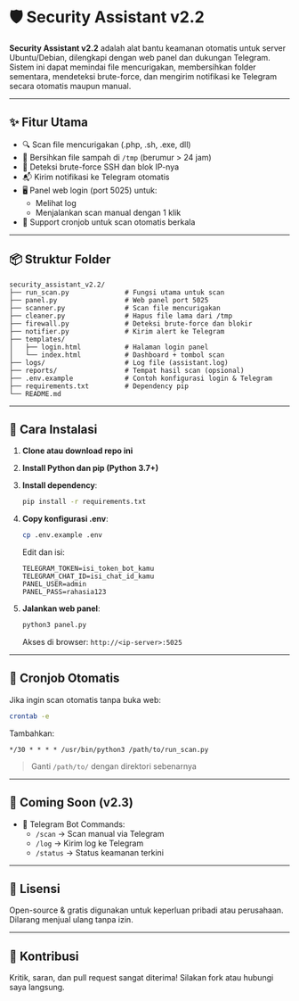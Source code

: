 # 🛡️ Security Assistant v2.2

**Security Assistant v2.2** adalah alat bantu keamanan otomatis untuk server Ubuntu/Debian, dilengkapi dengan web panel dan dukungan Telegram. Sistem ini dapat memindai file mencurigakan, membersihkan folder sementara, mendeteksi brute-force, dan mengirim notifikasi ke Telegram secara otomatis maupun manual.

---

## ✨ Fitur Utama

- 🔍 Scan file mencurigakan (.php, .sh, .exe, dll)
- 🧹 Bersihkan file sampah di `/tmp` (berumur > 24 jam)
- 🔐 Deteksi brute-force SSH dan blok IP-nya
- 📬 Kirim notifikasi ke Telegram otomatis
- 🖥️ Panel web login (port 5025) untuk:
  - Melihat log
  - Menjalankan scan manual dengan 1 klik
- 🔁 Support cronjob untuk scan otomatis berkala

---

## 📦 Struktur Folder

```
security_assistant_v2.2/
├── run_scan.py              # Fungsi utama untuk scan
├── panel.py                 # Web panel port 5025
├── scanner.py               # Scan file mencurigakan
├── cleaner.py               # Hapus file lama dari /tmp
├── firewall.py              # Deteksi brute-force dan blokir
├── notifier.py              # Kirim alert ke Telegram
├── templates/
│   ├── login.html           # Halaman login panel
│   └── index.html           # Dashboard + tombol scan
├── logs/                    # Log file (assistant.log)
├── reports/                 # Tempat hasil scan (opsional)
├── .env.example             # Contoh konfigurasi login & Telegram
├── requirements.txt         # Dependency pip
└── README.md
```

---

## 🚀 Cara Instalasi

1. **Clone atau download repo ini**
2. **Install Python dan pip (Python 3.7+)**
3. **Install dependency**:
   ```bash
   pip install -r requirements.txt
   ```

4. **Copy konfigurasi .env**:
   ```bash
   cp .env.example .env
   ```
   Edit dan isi:
   ```
   TELEGRAM_TOKEN=isi_token_bot_kamu
   TELEGRAM_CHAT_ID=isi_chat_id_kamu
   PANEL_USER=admin
   PANEL_PASS=rahasia123
   ```

5. **Jalankan web panel**:
   ```bash
   python3 panel.py
   ```
   Akses di browser: `http://<ip-server>:5025`

---

## 🔁 Cronjob Otomatis

Jika ingin scan otomatis tanpa buka web:

```bash
crontab -e
```

Tambahkan:

```
*/30 * * * * /usr/bin/python3 /path/to/run_scan.py
```

> Ganti `/path/to/` dengan direktori sebenarnya

---

## 📡 Coming Soon (v2.3)

- 🤖 Telegram Bot Commands:
  - `/scan` → Scan manual via Telegram
  - `/log` → Kirim log ke Telegram
  - `/status` → Status keamanan terkini

---

## 📄 Lisensi

Open-source & gratis digunakan untuk keperluan pribadi atau perusahaan. Dilarang menjual ulang tanpa izin.

---

## 🤝 Kontribusi

Kritik, saran, dan pull request sangat diterima! Silakan fork atau hubungi saya langsung.

